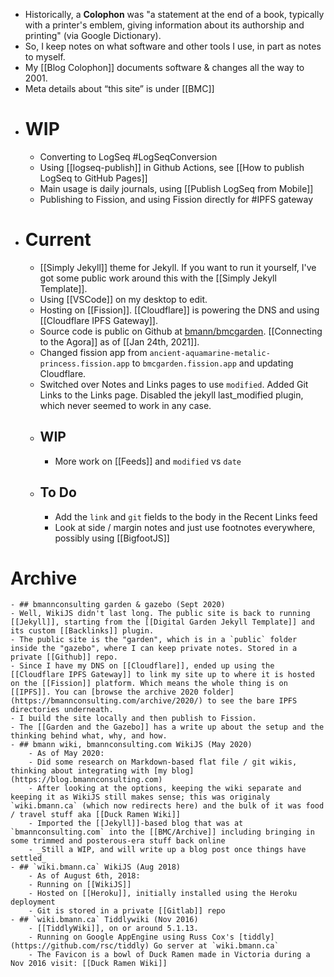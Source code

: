 - Historically, a **Colophon** was "a statement at the end of a book, typically with a printer's emblem, giving information about its authorship and printing" (via Google Dictionary).
- So, I keep notes on what software and other tools I use, in part as notes to myself.
- My [[Blog Colophon]] documents software & changes all the way to 2001.
- Meta details about “this site” is under [[BMC]]
- # WIP
	- Converting to LogSeq #LogSeqConversion
	- Using [[logseq-publish]] in Github Actions, see [[How to publish LogSeq to GitHub Pages]]
	- Main usage is daily journals, using [[Publish LogSeq from Mobile]]
	- Publishing to Fission, and using Fission directly for #IPFS gateway
- # Current
	- [[Simply Jekyll]] theme for Jekyll. If you want to run it yourself, I've got some public work around this with the [[Simply Jekyll Template]].
	- Using [[VSCode]] on my desktop to edit.
	- Hosting on [[Fission]]. [[Cloudflare]] is powering the DNS and using [[Cloudflare IPFS Gateway]].
	- Source code is public on Github at [bmann/bmcgarden](https://github.com/bmann/bmcgarden). [[Connecting to the Agora]] as of [[Jan 24th, 2021]].
	- Changed fission app from `ancient-aquamarine-metalic-princess.fission.app` to `bmcgarden.fission.app` and updating Cloudflare.
	- Switched over Notes and Links pages to use `modified`. Added Git Links to the Links page. Disabled the jekyll last_modified plugin, which never seemed to work in any case.
	- ## WIP
		- More work on [[Feeds]] and `modified` vs `date`
	- ## To Do
		- Add the `link` and `git` fields to the body in the Recent Links feed
		- Look at side / margin notes and just use footnotes everywhere, possibly using [[BigfootJS]]
# Archive
	- ## bmannconsulting garden & gazebo (Sept 2020)
	- Well, WikiJS didn't last long. The public site is back to running [[Jekyll]], starting from the [[Digital Garden Jekyll Template]] and its custom [[Backlinks]] plugin.
	- The public site is the "garden", which is in a `public` folder inside the "gazebo", where I can keep private notes. Stored in a private [[Github]] repo.
	- Since I have my DNS on [[Cloudflare]], ended up using the [[Cloudflare IPFS Gateway]] to link my site up to where it is hosted on the [[Fission]] platform. Which means the whole thing is on [[IPFS]]. You can [browse the archive 2020 folder](https://bmannconsulting.com/archive/2020/) to see the bare IPFS directories underneath.
	- I build the site locally and then publish to Fission.
	- The [[Garden and the Gazebo]] has a write up about the setup and the thinking behind what, why, and how.
	- ## bmann wiki, bmannconsulting.com WikiJS (May 2020)
		- As of May 2020:
		- Did some research on Markdown-based flat file / git wikis, thinking about integrating with [my blog](https://blog.bmannconsulting.com)
		- After looking at the options, keeping the wiki separate and keeping it as WikiJS still makes sense; this was originaly `wiki.bmann.ca` (which now redirects here) and the bulk of it was food / travel stuff aka [[Duck Ramen Wiki]]
		- Imported the [[Jekyll]]-based blog that was at `bmannconsulting.com` into the [[BMC/Archive]] including bringing in some trimmed and posterous-era stuff back online
		- _Still a WIP, and will write up a blog post once things have settled_
	- ## `wiki.bmann.ca` WikiJS (Aug 2018)
		- As of August 6th, 2018:
		- Running on [[WikiJS]]
		- Hosted on [[Heroku]], initially installed using the Heroku deployment
		- Git is stored in a private [[Gitlab]] repo
	- ## `wiki.bmann.ca` Tiddlywiki (Nov 2016)
		- [[TiddlyWiki]], on or around 5.1.13.
		- Running on Google AppEngine using Russ Cox's [tiddly](https://github.com/rsc/tiddly) Go server at `wiki.bmann.ca`
		- The Favicon is a bowl of Duck Ramen made in Victoria during a Nov 2016 visit: [[Duck Ramen Wiki]]